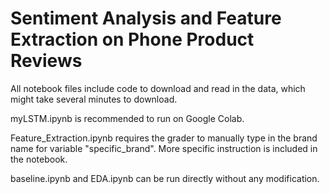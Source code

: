 # Sentiment Analysis and Feature Extraction on Phone Product Reviews

All notebook files include code to download and read in the data,
which might take several minutes to download.

myLSTM.ipynb is recommended to run on Google Colab. 

Feature_Extraction.ipynb requires the grader to manually type in the brand name 
for variable "specific_brand". More specific instruction is included in the notebook.

baseline.ipynb and EDA.ipynb can be run directly without any modification.
